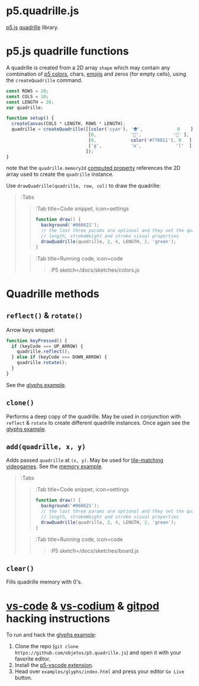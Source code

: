 <script src='https://cdnjs.cloudflare.com/ajax/libs/p5.js/1.1.9/p5.min.js'></script>
<script src='/docs/sketches/p5.quadrille.js'></script>

# p5.quadrille.js

[p5.js](https://p5js.org/) [quadrille](https://en.wikipedia.org/wiki/Square_tiling) library.

# p5.js quadrille functions

A quadrille is created from a 2D array `shape` which may contain any combination of [p5 colors](https://p5js.org/reference/#/p5.Color), chars, [emojis](https://emojipedia.org/) and zeros (for empty cells), using the `createQuadrille` command. 

```js
const ROWS = 20;
const COLS = 10;
const LENGTH = 20;
var quadrille;

function setup() {
  createCanvas(COLS * LENGTH, ROWS * LENGTH);
  quadrille = createQuadrille([[color('cyan'), '👽',             0    ],
                               [0,             '🤔',            '🙈' ],
                               [0,             color('#770811'), 0   ],
                               ['g',           'o',             'l'  ]
                              ]);
}
```

note that the `quadrille.memory2d` [computed property](https://www.w3schools.com/js/js_object_accessors.asp) references the 2D array used to create the `quadrille` instance.

Use `drawQuadrille(quadrille, row, col)` to draw the quadrille:

> :Tabs
> > :Tab title=Code snippet, icon=settings
> >
> > ```js
> > function draw() {
> >   background('#060621');
> >   // the last three params are optional and they set the quadrille
> >   // length, strokeWeight and stroke visual properties
> >   drawQuadrille(quadrille, 2, 4, LENGTH, 2, 'green');
> > }
> > ``` 
>
> > :Tab title=Running code, icon=code
> >
> > > :P5 sketch=/docs/sketches/colors.js

# Quadrille methods

## `reflect()` & `rotate()`

Arrow keys snippet:

```js
function keyPressed() {
  if (keyCode === UP_ARROW) {
    quadrille.reflect();
  } else if (keyCode === DOWN_ARROW) {
    quadrille.rotate();
  }
}
```

See the [glyphs example](https://github.com/objetos/p5.quadrille.js/blob/master/examples/glyphs/sketch.js).

## `clone()`

Performs a deep copy of the quadrille. May be used in conjunction with `reflect` & `rotate` to create different quadrille instances. Once again see the [glyphs example](https://github.com/objetos/p5.quadrille.js/blob/master/examples/glyphs/sketch.js).

## `add(quadrille, x, y)`

Adds passed `quadrille` at `(x, y)`. May be used for [tile-matching videogames](https://en.wikipedia.org/wiki/Tile-matching_video_game). See the [memory example](https://github.com/objetos/p5.quadrille.js/tree/master/examples/memory).

> :Tabs
> > :Tab title=Code snippet, icon=settings
> >
> > ```js
> > function draw() {
> >   background('#060621');
> >   // the last three params are optional and they set the quadrille
> >   // length, strokeWeight and stroke visual properties
> >   drawQuadrille(quadrille, 2, 4, LENGTH, 2, 'green');
> > }
> > ``` 
>
> > :Tab title=Running code, icon=code
> >
> > > :P5 sketch=/docs/sketches/board.js

## `clear()`

Fills quadrille memory with 0's.

# [vs-code](https://code.visualstudio.com/) & [vs-codium](https://vscodium.com/) & [gitpod](https://www.gitpod.io/) hacking instructions

To run and hack the [glyphs example](https://github.com/objetos/p5.quadrille.js/blob/master/examples/glyphs/sketch.js):

1. Clone the repo (`git clone https://github.com/objetos/p5.quadrille.js`) and open it with your favorite editor.
2. Install the [p5-vscode extension](https://marketplace.visualstudio.com/items?itemName=samplavigne.p5-vscode).
3. Head over `examples/glyphs/index.html` and press your editor `Go Live` button.
